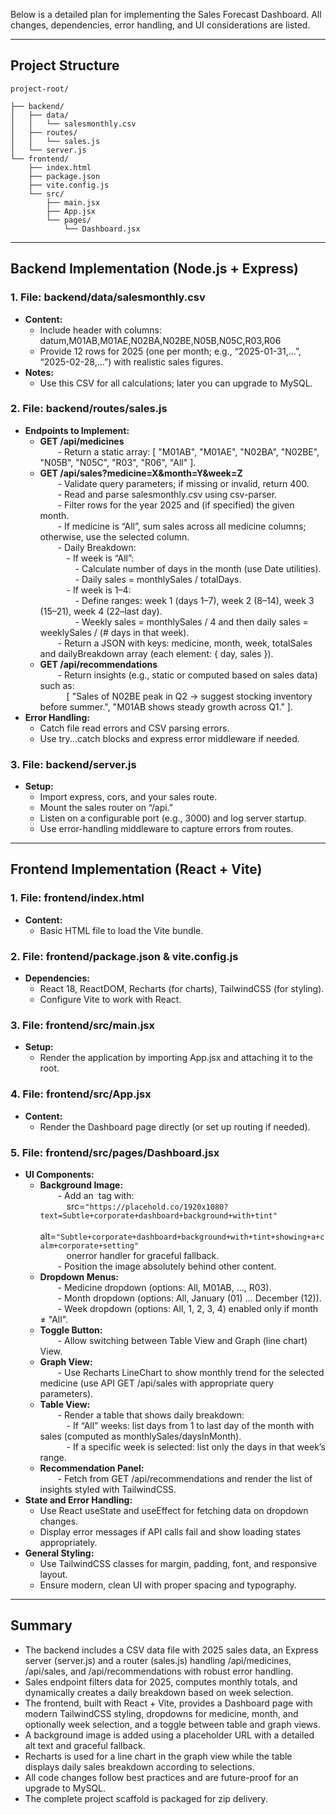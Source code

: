 Below is a detailed plan for implementing the Sales Forecast Dashboard. All changes, dependencies, error handling, and UI considerations are listed.

---

## Project Structure

```
project-root/

├── backend/
│   ├── data/
│   │   └── salesmonthly.csv
│   ├── routes/
│   │   └── sales.js
│   └── server.js
└── frontend/
    ├── index.html
    ├── package.json
    ├── vite.config.js
    └── src/
        ├── main.jsx
        ├── App.jsx
        └── pages/
            └── Dashboard.jsx
```

---

## Backend Implementation (Node.js + Express)

### 1. File: backend/data/salesmonthly.csv  
- **Content:**  
  - Include header with columns: datum,M01AB,M01AE,N02BA,N02BE,N05B,N05C,R03,R06  
  - Provide 12 rows for 2025 (one per month; e.g., “2025-01-31,…”, “2025-02-28,…”) with realistic sales figures.  
- **Notes:**  
  - Use this CSV for all calculations; later you can upgrade to MySQL.

### 2. File: backend/routes/sales.js  
- **Endpoints to Implement:**  
  - **GET /api/medicines**  
  - Return a static array: [ "M01AB", "M01AE", "N02BA", "N02BE", "N05B", "N05C", "R03", "R06", "All" ].  
  - **GET /api/sales?medicine=X&month=Y&week=Z**  
  - Validate query parameters; if missing or invalid, return 400.  
  - Read and parse salesmonthly.csv using csv-parser.  
  - Filter rows for the year 2025 and (if specified) the given month.  
  - If medicine is “All”, sum sales across all medicine columns; otherwise, use the selected column.  
  - Daily Breakdown:  
   - If week is “All”:  
    - Calculate number of days in the month (use Date utilities).  
    - Daily sales = monthlySales / totalDays.  
   - If week is 1–4:  
    - Define ranges: week 1 (days 1–7), week 2 (8–14), week 3 (15–21), week 4 (22–last day).  
    - Weekly sales = monthlySales / 4 and then daily sales = weeklySales / (# days in that week).  
  - Return a JSON with keys: medicine, month, week, totalSales and dailyBreakdown array (each element: { day, sales }).  
  - **GET /api/recommendations**  
  - Return insights (e.g., static or computed based on sales data) such as:  
   [ "Sales of N02BE peak in Q2 → suggest stocking inventory before summer.", "M01AB shows steady growth across Q1." ].  
- **Error Handling:**  
  - Catch file read errors and CSV parsing errors.  
  - Use try...catch blocks and express error middleware if needed.

### 3. File: backend/server.js  
- **Setup:**  
  - Import express, cors, and your sales route.  
  - Mount the sales router on “/api.”  
  - Listen on a configurable port (e.g., 3000) and log server startup.  
  - Use error-handling middleware to capture errors from routes.

---

## Frontend Implementation (React + Vite)

### 1. File: frontend/index.html  
- **Content:**  
  - Basic HTML file to load the Vite bundle.

### 2. File: frontend/package.json & vite.config.js  
- **Dependencies:**  
  - React 18, ReactDOM, Recharts (for charts), TailwindCSS (for styling).  
  - Configure Vite to work with React.

### 3. File: frontend/src/main.jsx  
- **Setup:**  
  - Render the application by importing App.jsx and attaching it to the root.

### 4. File: frontend/src/App.jsx  
- **Content:**  
  - Render the Dashboard page directly (or set up routing if needed).

### 5. File: frontend/src/pages/Dashboard.jsx  
- **UI Components:**  
  - **Background Image:**  
  - Add an <img> tag with:  
   src=`"https://placehold.co/1920x1080?text=Subtle+corporate+dashboard+background+with+tint"`  
   alt=`"Subtle+corporate+dashboard+background+with+tint+showing+a+calm+corporate+setting"`  
   onerror handler for graceful fallback.  
  - Position the image absolutely behind other content.  
  - **Dropdown Menus:**  
  - Medicine dropdown (options: All, M01AB, …, R03).  
  - Month dropdown (options: All, January (01) … December (12)).  
  - Week dropdown (options: All, 1, 2, 3, 4) enabled only if month ≠ "All".  
  - **Toggle Button:**  
  - Allow switching between Table View and Graph (line chart) View.  
  - **Graph View:**  
  - Use Recharts LineChart to show monthly trend for the selected medicine (use API GET /api/sales with appropriate query parameters).  
  - **Table View:**  
  - Render a table that shows daily breakdown:  
   - If “All” weeks: list days from 1 to last day of the month with sales (computed as monthlySales/daysInMonth).  
   - If a specific week is selected: list only the days in that week’s range.  
  - **Recommendation Panel:**  
  - Fetch from GET /api/recommendations and render the list of insights styled with TailwindCSS.  
- **State and Error Handling:**  
  - Use React useState and useEffect for fetching data on dropdown changes.  
  - Display error messages if API calls fail and show loading states appropriately.  
- **General Styling:**  
  - Use TailwindCSS classes for margin, padding, font, and responsive layout.  
  - Ensure modern, clean UI with proper spacing and typography.

---

## Summary

- The backend includes a CSV data file with 2025 sales data, an Express server (server.js) and a router (sales.js) handling /api/medicines, /api/sales, and /api/recommendations with robust error handling.  
- Sales endpoint filters data for 2025, computes monthly totals, and dynamically creates a daily breakdown based on week selection.  
- The frontend, built with React + Vite, provides a Dashboard page with modern TailwindCSS styling, dropdowns for medicine, month, and optionally week selection, and a toggle between table and graph views.  
- A background image is added using a placeholder URL with a detailed alt text and graceful fallback.  
- Recharts is used for a line chart in the graph view while the table displays daily sales breakdown according to selections.  
- All code changes follow best practices and are future-proof for an upgrade to MySQL.  
- The complete project scaffold is packaged for zip delivery.
